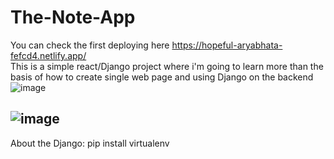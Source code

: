 # The-Note-App
You can check the first deploying here https://hopeful-aryabhata-fefcd4.netlify.app/   
This is a simple react/Django project where i'm going to learn more than the basis of how to create single web page and using Django on the backend
![image](https://user-images.githubusercontent.com/61946862/147176051-602c766e-8abe-469b-ad09-7d155d9711f0.png)

![image](https://user-images.githubusercontent.com/61946862/147176019-df93a74a-8fd9-4979-a1e9-dcc6dc3876a1.png)
-----------------------------------------------------------------------------   
About the Django: pip install virtualenv


